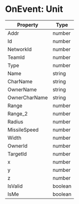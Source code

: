 # OnEvent: Unit

Property | Type 
--------- | ------- 
Addr | number |
Id | number |
NetworkId | number |
TeamId | number |
Type | number |
Name | string |
CharName | string |
OwnerName | string |	
OwnerCharName |	string |	
Range  | number |			
Range_2	 | number |		
Radius  | number |			
MissileSpeed  |	number |		
Width  | number |		
OwnerId	 | number |		
TargetId  | number |			
x  | number |
y  | number |
z  | number |
IsValid  | boolean |
IsMe  | boolean |